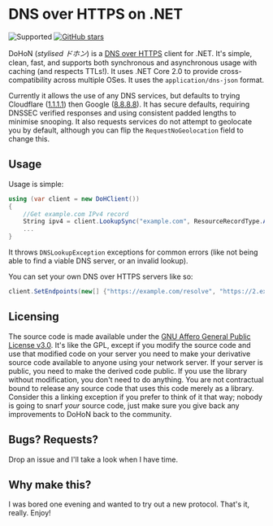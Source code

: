 # DNS over HTTPS on .NET

![Supported](https://img.shields.io/badge/supported-yes%20(2021)-brightgreen)
[![GitHub stars](https://img.shields.io/github/stars/Rushyo/VindicateTool.svg?style=social&label=Star&maxAge=2592000)](https://GitHub.com/Rushyo/complexkspinstaller/stargazers/)

DoHoN (*stylised ドホン*) is a [DNS over HTTPS](https://developers.cloudflare.com/1.1.1.1/dns-over-https/) client for .NET. It's simple, clean, fast, and supports both synchronous and asynchronous usage with caching (and respects TTLs!). It uses .NET Core 2.0 to provide cross-compatibility across multiple OSes. It uses the `application/dns-json` format.

Currently it allows the use of any DNS services, but defaults to trying Cloudflare ([1.1.1.1](https://developers.cloudflare.com/1.1.1.1/what-is-1.1.1.1/)) then Google ([8.8.8.8](https://developers.google.com/speed/public-dns/docs/using)). It has secure defaults, requiring DNSSEC verified responses and using consistent padded lengths to minimise snooping. It also requests services do not attempt to geolocate you by default, although you can flip the `RequestNoGeolocation` field to change this.

## Usage

Usage is simple:

```csharp
using (var client = new DoHClient())
{
    //Get example.com IPv4 record
    String ipv4 = client.LookupSync("example.com", ResourceRecordType.A).First().Data;
    ...
}
```

It throws `DNSLookupException` exceptions for common errors (like not being able to find a viable DNS server, or an invalid lookup).

You can set your own DNS over HTTPS servers like so:

```csharp
client.SetEndpoints(new[] {"https://example.com/resolve", "https://2.example.com/resolve"});
```

## Licensing

The source code is made available under the [GNU Affero General Public License v3.0](https://www.gnu.org/licenses/agpl-3.0.en.html). It's like the GPL, except if you modify the source code and use that modified code on your server you need to make your derivative source code available to anyone using your network server. If your server is public, you need to make the derived code public. If you use the library without modification, you don't need to do anything. You are not contractual bound to release any source code that uses this code merely as a library. Consider this a linking exception if you prefer to think of it that way; nobody is going to snarf *your* source code, just make sure you give back any improvements to DoHoN back to the community.

## Bugs? Requests?

Drop an issue and I'll take a look when I have time.

## Why make this?

I was bored one evening and wanted to try out a new protocol. That's it, really. Enjoy!
